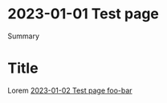 # 2023-01-01 Test page

Summary

# Title

Lorem [2023-01-02 Test page foo-bar](2023-01-02%20Test%20page%20foo-bar%20dabd1919cd59438bbd4e1858f6862e19.md)
